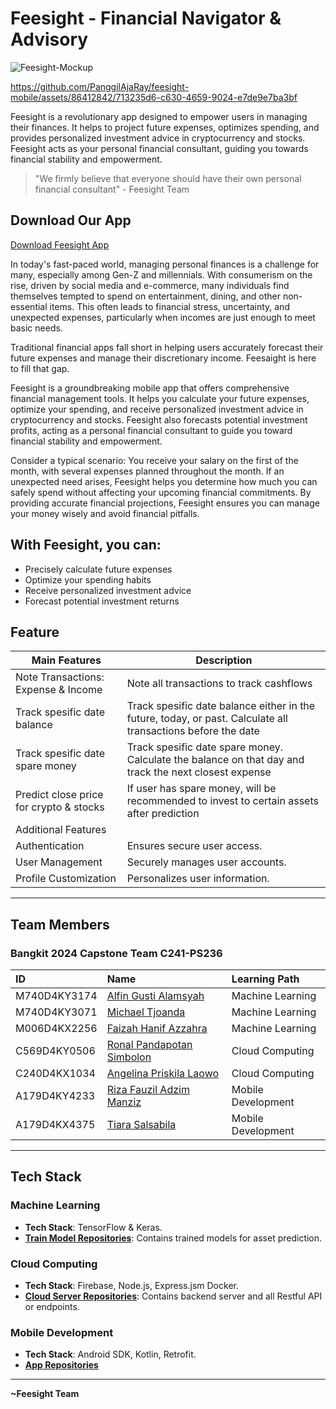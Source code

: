 # Feesight - Financial Navigator & Advisory
![Feesight-Mockup](https://github.com/Aflinxh/feesight/assets/106858846/2ca02c1b-03a1-40f3-991d-2c02ff029db8)

https://github.com/PanggilAjaRay/feesight-mobile/assets/86412842/713235d6-c630-4659-9024-e7de9e7ba3bf

Feesight is a revolutionary app designed to empower users in managing their finances. It helps to project future expenses, optimizes spending, and provides personalized investment advice in cryptocurrency and stocks. Feesight acts as your personal financial consultant, guiding you towards financial stability and empowerment.

> "We firmly believe that everyone should have their own personal financial consultant" - Feesight Team

## Download Our App
[Download Feesight App](https://storage.googleapis.com/feesight/feesight.apk)

In today's fast-paced world, managing personal finances is a challenge for many, especially among Gen-Z and millennials. With consumerism on the rise, driven by social media and e-commerce, many individuals find themselves tempted to spend on entertainment, dining, and other non-essential items. This often leads to financial stress, uncertainty, and unexpected expenses, particularly when incomes are just enough to meet basic needs.

Traditional financial apps fall short in helping users accurately forecast their future expenses and manage their discretionary income. Feesaight is here to fill that gap.

Feesight is a groundbreaking mobile app that offers comprehensive financial management tools. It helps you calculate your future expenses, optimize your spending, and receive personalized investment advice in cryptocurrency and stocks. Feesight also forecasts potential investment profits, acting as a personal financial consultant to guide you toward financial stability and empowerment.

Consider a typical scenario: You receive your salary on the first of the month, with several expenses planned throughout the month. If an unexpected need arises, Feesight helps you determine how much you can safely spend without affecting your upcoming financial commitments. By providing accurate financial projections, Feesight ensures you can manage your money wisely and avoid financial pitfalls.

## With Feesight, you can:
- Precisely calculate future expenses
- Optimize your spending habits
- Receive personalized investment advice
- Forecast potential investment returns

## Feature 

| Main Features                | Description                                                                                 |
|------------------------------|----------------------------------------------------------------------------------------------|
| Note Transactions: Expense & Income     | Note all transactions to track cashflows                                                         |
| Track spesific date balance   | Track spesific date balance either in the future, today, or past. Calculate all transactions before the date                                  |
| Track spesific date spare money | Track spesific date spare money. Calculate the balance on that day and track the next closest expense                                        |
| Predict close price for crypto & stocks | If user has spare money, will be recommended to invest to certain assets after prediction
| Additional Features                                                                                                      |
| Authentication               | Ensures secure user access.                                                                  |
| User Management              | Securely manages user accounts.                                                               |
| Profile Customization        | Personalizes user information.                                                                |

---

## Team Members
### Bangkit 2024 Capstone Team C241-PS236

| ID              | Name                           | Learning Path       |
|:----------------|:-------------------------------|:--------------------|
| M740D4KY3174     | [Alfin Gusti Alamsyah](https://github.com/aflinxh) | Machine Learning    |
| M740D4KY3071     | [Michael Tjoanda](https://github.com/michaelmtj)                     | Machine Learning    |
| M006D4KX2256     | [Faizah Hanif Azzahra](https://github.com/faizahhanif)        | Machine Learning    |
| C569D4KY0506     | [Ronal Pandapotan Simbolon](https://github.com/RolloPanda)        | Cloud Computing     |
| C240D4KX1034     | [Angelina Priskila Laowo	](https://github.com/Angelinapriskila) | Cloud Computing     |
| A179D4KY4233     | [Riza Fauzil Adzim Manziz](https://github.com/Riza666)      | Mobile Development  |
| A179D4KX4375     | [Tiara Salsabila](https://github.com/tiarasalsabilaa)                      | Mobile Development  |

---

## Tech Stack

### Machine Learning
- **Tech Stack**: TensorFlow & Keras.
- **[Train Model Repositories](https://github.com/Aflinxh/feesight-machine-learning/tree/d6b95889f8780cf56a545156a986f53d6819830a)**: Contains trained models for asset prediction.

### Cloud Computing
- **Tech Stack**: Firebase, Node.js, Express.jsm Docker.
- **[Cloud Server Repositories](https://github.com/Aflinxh/feesight-cloud/tree/a56a4f0c641c7c7002939e2a42d3ebc18769690e)**: Contains backend server and all Restful API or endpoints.

### Mobile Development
- **Tech Stack**: Android SDK, Kotlin, Retrofit.
- **[App Repositories](https://github.com/Aflinxh/feesight-mobile/tree/fc73503c5801eba8e5096553528e597c8cf970da)**

---
**~Feesight Team**
